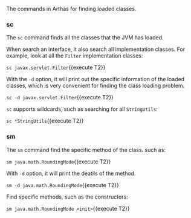 
The commands in Arthas for finding loaded classes.

### sc

The `sc` command finds all the classes that the JVM has loaded.

When search an interface, it also search all implementation classes. For example, look at all the `Filter` implementation classes:

`sc javax.servlet.Filter`{{execute T2}}

With the `-d` option, it will print out the specific information of the loaded classes, which is very convenient for finding the class loading problem.

`sc -d javax.servlet.Filter`{{execute T2}}

`sc` supports wildcards, such as searching for all `StringUtils`:

`sc *StringUtils`{{execute T2}}

### sm

The `sm` command find the specific method of the class. such as:

`sm java.math.RoundingMode`{{execute T2}}

With `-d` option, it will print the deatils of the method.

`sm -d java.math.RoundingMode`{{execute T2}}

Find specific methods, such as the constructors:

`sm java.math.RoundingMode <init>`{{execute T2}}

